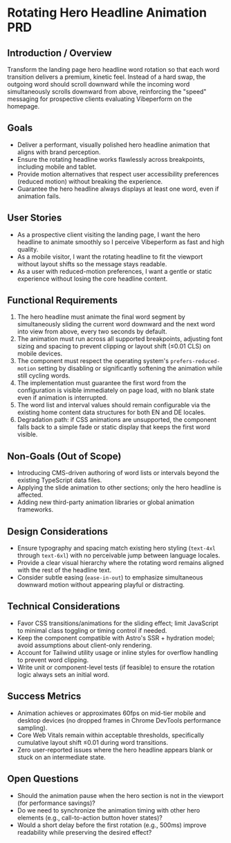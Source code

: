 # Rotating Hero Headline Animation PRD

## Introduction / Overview
Transform the landing page hero headline word rotation so that each word transition delivers a premium, kinetic feel. Instead of a hard swap, the outgoing word should scroll downward while the incoming word simultaneously scrolls downward from above, reinforcing the "speed" messaging for prospective clients evaluating Vibeperform on the homepage.

## Goals
- Deliver a performant, visually polished hero headline animation that aligns with brand perception.
- Ensure the rotating headline works flawlessly across breakpoints, including mobile and tablet.
- Provide motion alternatives that respect user accessibility preferences (reduced motion) without breaking the experience.
- Guarantee the hero headline always displays at least one word, even if animation fails.

## User Stories
- As a prospective client visiting the landing page, I want the hero headline to animate smoothly so I perceive Vibeperform as fast and high quality.
- As a mobile visitor, I want the rotating headline to fit the viewport without layout shifts so the message stays readable.
- As a user with reduced-motion preferences, I want a gentle or static experience without losing the core headline content.

## Functional Requirements
1. The hero headline must animate the final word segment by simultaneously sliding the current word downward and the next word into view from above, every two seconds by default.
2. The animation must run across all supported breakpoints, adjusting font sizing and spacing to prevent clipping or layout shift (≤0.01 CLS) on mobile devices.
3. The component must respect the operating system's `prefers-reduced-motion` setting by disabling or significantly softening the animation while still cycling words.
4. The implementation must guarantee the first word from the configuration is visible immediately on page load, with no blank state even if animation is interrupted.
5. The word list and interval values should remain configurable via the existing home content data structures for both EN and DE locales.
6. Degradation path: if CSS animations are unsupported, the component falls back to a simple fade or static display that keeps the first word visible.

## Non-Goals (Out of Scope)
- Introducing CMS-driven authoring of word lists or intervals beyond the existing TypeScript data files.
- Applying the slide animation to other sections; only the hero headline is affected.
- Adding new third-party animation libraries or global animation frameworks.

## Design Considerations
- Ensure typography and spacing match existing hero styling (`text-4xl` through `text-6xl`) with no perceivable jump between language locales.
- Provide a clear visual hierarchy where the rotating word remains aligned with the rest of the headline text.
- Consider subtle easing (`ease-in-out`) to emphasize simultaneous downward motion without appearing playful or distracting.

## Technical Considerations
- Favor CSS transitions/animations for the sliding effect; limit JavaScript to minimal class toggling or timing control if needed.
- Keep the component compatible with Astro's SSR + hydration model; avoid assumptions about client-only rendering.
- Account for Tailwind utility usage or inline styles for overflow handling to prevent word clipping.
- Write unit or component-level tests (if feasible) to ensure the rotation logic always sets an initial word.

## Success Metrics
- Animation achieves or approximates 60fps on mid-tier mobile and desktop devices (no dropped frames in Chrome DevTools performance sampling).
- Core Web Vitals remain within acceptable thresholds, specifically cumulative layout shift ≤0.01 during word transitions.
- Zero user-reported issues where the hero headline appears blank or stuck on an intermediate state.

## Open Questions
- Should the animation pause when the hero section is not in the viewport (for performance savings)?
- Do we need to synchronize the animation timing with other hero elements (e.g., call-to-action button hover states)?
- Would a short delay before the first rotation (e.g., 500ms) improve readability while preserving the desired effect?
